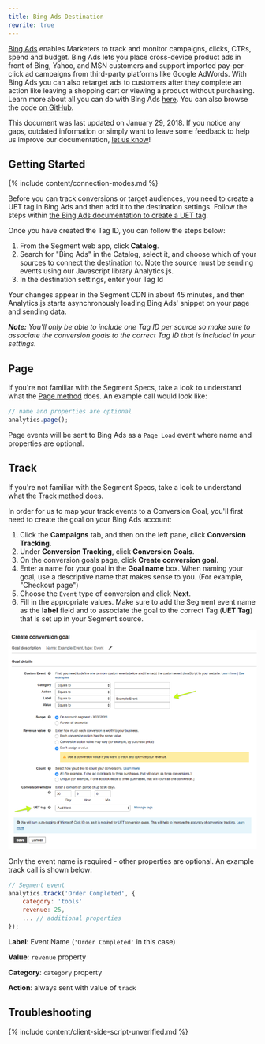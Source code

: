 ```yaml
---
title: Bing Ads Destination
rewrite: true
---
```


 [Bing Ads](https://bingads.microsoft.com) enables Marketers to track and monitor campaigns, clicks, CTRs, spend and budget. Bing Ads lets you place cross-device product ads in front of Bing, Yahoo, and MSN customers and support imported pay-per-click ad campaigns from third-party platforms like Google AdWords. With Bing Ads you can also retarget ads to customers after they complete an action like leaving a shopping cart or viewing a product without purchasing. Learn more about all you can do with Bing Ads [here](https://advertise.bingads.microsoft.com/en-us/resources/training/what-is-bing-ads). You can also browse the code [on GitHub](https://github.com/segment-integrations/analytics.js-integration-bing-ads).

This document was last updated on January 29, 2018. If you notice any gaps, outdated information or simply want to leave some feedback to help us improve our documentation, [let us know](https://segment.com/help/contact)!

## Getting Started

{% include content/connection-modes.md %}

Before you can track conversions or target audiences, you need to create a UET tag in Bing Ads and then add it to the destination settings. Follow the steps within [the Bing Ads documentation to create a UET tag](https://advertise.bingads.microsoft.com/en-us/resources/training/universal-event-tracking).

Once you have created the Tag ID, you can follow the steps below:

1. From the Segment web app, click **Catalog**.
2. Search for "Bing Ads" in the Catalog, select it, and choose which of your sources to connect the destination to. Note the source must be sending events using our Javascript library Analytics.js.
3. In the destination settings, enter your Tag Id

Your changes appear in the Segment CDN in about 45 minutes, and then Analytics.js starts asynchronously loading Bing Ads' snippet on your page and sending data.

_**Note:** You'll only be able to include one Tag ID per source so make sure to associate the conversion goals to the correct Tag ID that is included in your settings._

## Page

If you're not familiar with the Segment Specs, take a look to understand what the [Page method](/docs/connections/spec/page/) does. An example call would look like:

```javascript
// name and properties are optional
analytics.page();
```

Page events will be sent to Bing Ads as a `Page Load` event where name and properties are optional.

## Track

If you're not familiar with the Segment Specs, take a look to understand what the [Track method](/docs/connections/spec/track/) does.

In order for us to map your track events to a Conversion Goal, you'll first need to create the goal on your Bing Ads account:

1. Click the **Campaigns** tab, and then on the left pane, click **Conversion Tracking**.
2. Under **Conversion Tracking**, click **Conversion Goals**.
3. On the conversion goals page, click **Create conversion goal**.
4. Enter a name for your goal in the **Goal name** box. When naming your goal, use a descriptive name that makes sense to you. (For example, "Checkout page")
5. Choose the `Event` type of conversion and click **Next**.
6. Fill in the appropriate values. Make sure to add the Segment event name as the **label** field and to associate the goal to the correct Tag (**UET Tag**) that is set up in your Segment source.


![creating a goal in Bing Ads](images/creating-a-goal-new.png)


Only the event name is required - other properties are optional. An example track call is shown below:

```javascript
// Segment event
analytics.track('Order Completed', {
    category: 'tools'
    revenue: 25,
    ... // additional properties
});
```

**Label**: Event Name (`'Order Completed'` in this case)

**Value**: `revenue` property

**Category**: `category` property

**Action**: always sent with value of `track`

## Troubleshooting

{% include content/client-side-script-unverified.md %}
